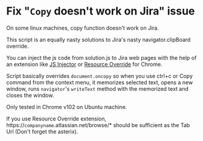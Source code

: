 # Fix "`Copy` doesn't work on Jira" issue

On some linux machines, copy function doesn't work on Jira.

This script is an equally nasty solutions to Jira's nasty navigator.clipBoard override.

You can inject the js code from solution.js to Jira web pages with the help of an extension like [JS Injector](https://chrome.google.com/webstore/detail/user-javascript-and-css/nbhcbdghjpllgmfilhnhkllmkecfmpld) or [Resource Override](https://chrome.google.com/webstore/detail/resource-override/pkoacgokdfckfpndoffpifphamojphii) for Chrome.

Script basically overrides `document.oncopy` so when you use ctrl+c or Copy command from the context menu, it memorizes selected text, opens a new window, runs `navigator`'s `writeText` method with the memorized text and closes the window.

Only tested in Chrome v102 on Ubuntu machine.

If you use Resource Override extension, https://`companyname`.atlassian.net/browse/* should be sufficient as the Tab Url (Don't forget the asterix).

